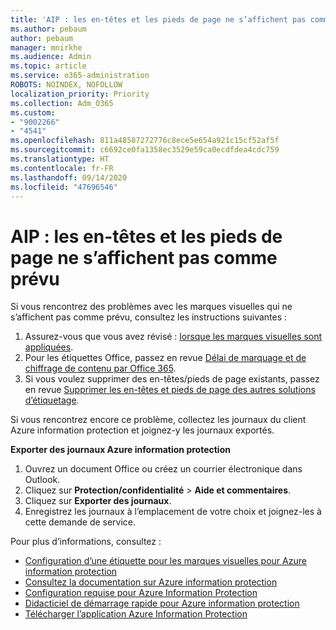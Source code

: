 ```yaml
---
title: 'AIP : les en-têtes et les pieds de page ne s’affichent pas comme prévu'
ms.author: pebaum
author: pebaum
manager: mnirkhe
ms.audience: Admin
ms.topic: article
ms.service: o365-administration
ROBOTS: NOINDEX, NOFOLLOW
localization_priority: Priority
ms.collection: Adm_O365
ms.custom:
- "9002266"
- "4541"
ms.openlocfilehash: 811a48587272776c8ece5e654a921c15cf52af5f
ms.sourcegitcommit: c6692ce0fa1358ec3529e59ca0ecdfdea4cdc759
ms.translationtype: HT
ms.contentlocale: fr-FR
ms.lasthandoff: 09/14/2020
ms.locfileid: "47696546"
---
```

# <a name="aip-headers-and-footers-not-displaying-as-expected"></a>AIP : les en-têtes et les pieds de page ne s’affichent pas comme prévu

Si vous rencontrez des problèmes avec les marques visuelles qui ne s’affichent pas comme prévu, consultez les instructions suivantes :

1. Assurez-vous que vous avez révisé : [lorsque les marques visuelles sont appliquées](https://docs.microsoft.com/azure/information-protection/configure-policy-markings#when-visual-markings-are-applied).
2. Pour les étiquettes Office, passez en revue [Délai de marquage et de chiffrage de contenu par Office 365](https://docs.microsoft.com/microsoft-365/compliance/sensitivity-labels-office-apps#when-office-apps-apply-content-marking-and-encryption).
3. Si vous voulez supprimer des en-têtes/pieds de page existants, passez en revue [Supprimer les en-têtes et pieds de page des autres solutions d’étiquetage](https://docs.microsoft.com/azure/information-protection/rms-client/client-admin-guide-customizations#remove-headers-and-footers-from-other-labeling-solutions).

Si vous rencontrez encore ce problème, collectez les journaux du client Azure information protection et joignez-y les journaux exportés.

**Exporter des journaux Azure information protection**

1. Ouvrez un document Office ou créez un courrier électronique dans Outlook.
2. Cliquez sur **Protection/confidentialité** > **Aide et commentaires**.
3. Cliquez sur **Exporter des journaux**.
4. Enregistrez les journaux à l’emplacement de votre choix et joignez-les à cette demande de service.

Pour plus d’informations, consultez :

- [Configuration d’une étiquette pour les marques visuelles pour Azure information protection](https://docs.microsoft.com/azure/information-protection/configure-policy-markings)
- [Consultez la documentation sur Azure information protection](https://docs.microsoft.com/azure/information-protection/what-is-information-protection)
- [Configuration requise pour Azure Information Protection](https://docs.microsoft.com/azure/information-protection/get-started/requirements)
- [Didacticiel de démarrage rapide pour Azure information protection](https://docs.microsoft.com/azure/information-protection/get-started/infoprotect-quick-start-tutorial)
- [Télécharger l’application Azure Information Protection](https://www.microsoft.com/download/details.aspx?id=53018)
